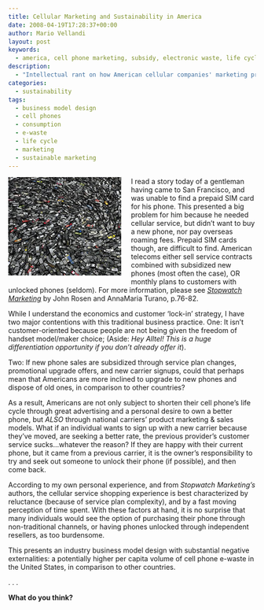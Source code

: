 ```yaml
---
title: Cellular Marketing and Sustainability in America
date: 2008-04-19T17:28:37+00:00
author: Mario Vellandi
layout: post
keywords:
  - america, cell phone marketing, subsidy, electronic waste, life cycle, lifestyle, consumption, sustainability, business model, e-waste
description:
  - "Intellectual rant on how American cellular companies' marketing programs encourage short cell phone life cycles, and thus a large amount of e-waste"
categories:
  - sustainability
tags:
  - business model design
  - cell phones
  - consumption
  - e-waste
  - life cycle
  - marketing
  - sustainable marketing
---
```

<img class="alignnone size-full wp-image-223 alignleft" style="float:left; margin:0 20px 10px 0;" src="../wp-content/uploads/2008/04/sustainability-cellphonewaste.jpg" alt="Cellular cell phone waste pile" />I read a story today of a gentleman having came to San Francisco, and was unable to find a prepaid SIM card for his phone. This presented a big problem for him because he needed cellular service, but didn&#8217;t want to buy a new phone, nor pay overseas roaming fees. Prepaid SIM cards though, are difficult to find. American telecoms either sell service contracts combined with subsidized new phones (most often the case), OR monthly plans to customers with unlocked phones (seldom). For more information, please see _<a title="Stopwatch Marketing by John Rosen and AnnaMaria Turano" href="http://www.amazon.com/Stopwatch-Marketing-Charge-Customer-Decides/dp/1591841941/ref=pd_bbs_sr_1?ie=UTF8&s=books&qid=1208651380&sr=8-1">Stopwatch Marketing</a>_ by John Rosen and AnnaMaria Turano, p.76-82.

While I understand the economics and customer &#8216;lock-in&#8217; strategy, I have two major contentions with this traditional business practice. One: It isn&#8217;t customer-oriented because people are not being given the freedom of handset model/maker choice; (Aside: _Hey Alltel! This is a huge differentiation opportunity if you don&#8217;t already offer it_).

Two: If new phone sales are subsidized through service plan changes, promotional upgrade offers, and new carrier signups, could that perhaps mean that Americans are more inclined to upgrade to new phones and dispose of old ones, in comparison to other countries?

As a result, Americans are not only subject to shorten their cell phone&#8217;s life cycle through great advertising and a personal desire to own a better phone, but *ALSO* through national carriers&#8217; product marketing & sales models. What if an individual wants to sign up with a new carrier because they&#8217;ve moved, are seeking a better rate, the previous provider&#8217;s customer service sucks&#8230;whatever the reason? If they are happy with their current phone, but it came from a previous carrier, it is the owner&#8217;s responsibility to try and seek out someone to unlock their phone (if possible), and then come back.

According to my own personal experience, and from _Stopwatch Marketing&#8217;s_ authors, the cellular service shopping experience is best characterized by reluctance (because of service plan complexity), and by a fast moving perception of time spent. With these factors at hand, it is no surprise that many individuals would see the option of purchasing their phone through non-traditional channels, or having phones unlocked through independent resellers, as too burdensome.

This presents an industry business model design with substantial negative externalities: a potentially higher per capita volume of cell phone e-waste in the United States, in comparison to other countries.

. . .

**What do you think?**
